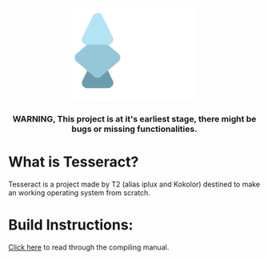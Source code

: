 <p align="center">
    <img src="Logo.png" alt="Logo" width="250"/>
</p>

<h3 align="center"><strong>WARNING, This project is at it's earliest stage, there might be bugs or missing functionalities.</strong></h3>

# What is Tesseract?
Tesseract is a project made by T2 (alias iplux and Kokolor) destined to make an working operating system from scratch.

# Build Instructions: 
[Click here](/Documentation/BUILD.md) to read through the compiling manual.
